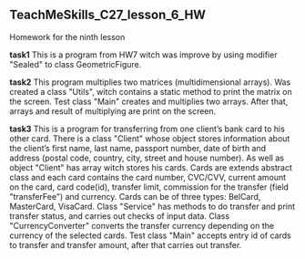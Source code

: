 ## TeachMeSkills_C27_lesson_6_HW
Homework for the ninth lesson

**task1** This is a program from HW7 witch was improve by using modifier "Sealed" to class GeometricFigure. 

**task2** This program multiplies two matrices (multidimensional arrays). Was created a class "Utils", witch contains a 
static method to print the matrix on the screen. Test class "Main" creates and multiplies two arrays. After that, arrays 
and result of multiplying are print on the screen.

**task3** This is a program for transferring from one client’s bank card to his other card. There is a class "Client" 
whose object stores information about the client’s first name, last name, passport number, date of birth and address (postal 
code, country, city, street and house number). As well as object "Client" has array witch stores his cards. Cards are extends 
abstract class and each card contains the card number, CVC/CVV, current amount on the card, card code(id), transfer limit, 
commission for the transfer (field "transferFee") and currency. Cards can be of three types: BelCard, MasterCard, VisaCard.
Class "Service" has methods to do transfer and print transfer status, and carries out checks of input data. Class 
"CurrencyConverter" converts the transfer currency depending on the currency of the selected cards. Test class "Main" 
accepts entry id of cards to transfer and transfer amount, after that carries out transfer.
